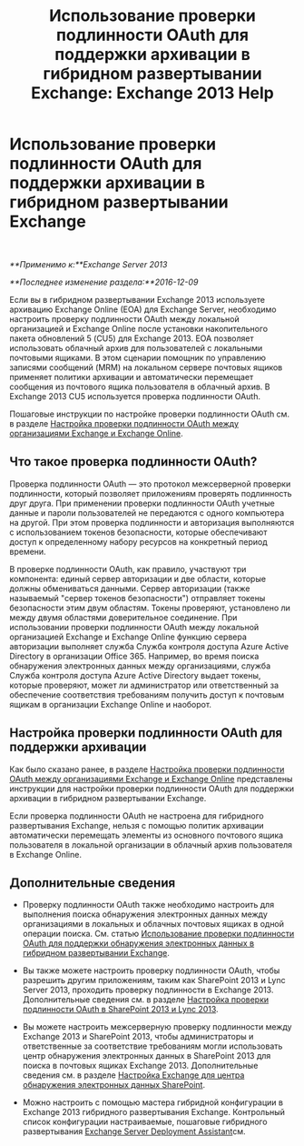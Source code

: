 ﻿---
title: 'Использование проверки подлинности OAuth для поддержки архивации в гибридном развертывании Exchange: Exchange 2013 Help'
TOCTitle: Использование проверки подлинности OAuth для поддержки архивации в гибридном развертывании Exchange
ms:assetid: deb882b1-1ae2-40f3-a71c-423fafe3d66a
ms:mtpsurl: https://technet.microsoft.com/ru-ru/library/Dn689104(v=EXCHG.150)
ms:contentKeyID: 62247370
ms.date: 05/22/2018
mtps_version: v=EXCHG.150
ms.translationtype: MT
---

# Использование проверки подлинности OAuth для поддержки архивации в гибридном развертывании Exchange

 

_**Применимо к:**Exchange Server 2013_

_**Последнее изменение раздела:**2016-12-09_

Если вы в гибридном развертывании Exchange 2013 используете архивацию Exchange Online (EOA) для Exchange Server, необходимо настроить проверку подлинности OAuth между локальной организацией и Exchange Online после установки накопительного пакета обновлений 5 (CU5) для Exchange 2013. EOA позволяет использовать облачный архив для пользователей с локальными почтовыми ящиками. В этом сценарии помощник по управлению записями сообщений (MRM) на локальном сервере почтовых ящиков применяет политики архивации и автоматически перемещает сообщения из почтового ящика пользователя в облачный архив. В Exchange 2013 CU5 используется проверка подлинности OAuth.

Пошаговые инструкции по настройке проверки подлинности OAuth см. в разделе [Настройка проверки подлинности OAuth между организациями Exchange и Exchange Online](configure-oauth-authentication-between-exchange-and-exchange-online-organizations-exchange-2013-help.md).

## Что такое проверка подлинности OAuth?

Проверка подлинности OAuth — это протокол межсерверной проверки подлинности, который позволяет приложениям проверять подлинность друг друга. При применении проверки подлинности OAuth учетные данные и пароли пользователей не передаются с одного компьютера на другой. При этом проверка подлинности и авторизация выполняются с использованием токенов безопасности, которые обеспечивают доступ к определенному набору ресурсов на конкретный период времени.

В проверке подлинности OAuth, как правило, участвуют три компонента: единый сервер авторизации и две области, которые должны обмениваться данными. Сервер авторизации (также называемый "сервер токенов безопасности") отправляет токены безопасности этим двум областям. Токены проверяют, установлено ли между двумя областями доверительное соединение. При использовании проверки подлинности OAuth между локальной организацией Exchange и Exchange Online функцию сервера авторизации выполняет служба Служба контроля доступа Azure Active Directory в организации Office 365. Например, во время поиска обнаружения электронных данных между организациями, служба Служба контроля доступа Azure Active Directory выдает токены, которые проверяют, может ли администратор или ответственный за обеспечение соответствия требованиям получить доступ к почтовым ящикам в организации Exchange Online и наоборот.

## Настройка проверки подлинности OAuth для поддержки архивации

Как было сказано ранее, в разделе [Настройка проверки подлинности OAuth между организациями Exchange и Exchange Online](configure-oauth-authentication-between-exchange-and-exchange-online-organizations-exchange-2013-help.md) представлены инструкции для настройки проверки подлинности OAuth для поддержки архивации в гибридном развертывании Exchange.

Если проверка подлинности OAuth не настроена для гибридного развертывания Exchange, нельзя с помощью политик архивации автоматически перемещать элементы из основного почтового ящика пользователя в локальной организации в облачный архив пользователя в Exchange Online.

## Дополнительные сведения

  - Проверку подлинности OAuth также необходимо настроить для выполнения поиска обнаружения электронных данных между организациями в локальных и облачных почтовых ящиках в одной операции поиска. См. статью [Использование проверки подлинности OAuth для поддержки обнаружения электронных данных в гибридном развертывании Exchange](using-oauth-authentication-to-support-ediscovery-in-an-exchange-hybrid-deployment-exchange-2013-help.md).

  - Вы также можете настроить проверку подлинности OAuth, чтобы разрешить другим приложениям, таким как SharePoint 2013 и Lync Server 2013, проходить проверку подлинности в Exchange 2013. Дополнительные сведения см. в разделе [Настройка проверки подлинности OAuth в SharePoint 2013 и Lync 2013](configure-oauth-authentication-with-sharepoint-2013-and-lync-2013-exchange-2013-help.md).

  - Вы можете настроить межсерверную проверку подлинности между Exchange 2013 и SharePoint 2013, чтобы администраторы и ответственные за соответствие требованиям могли использовать центр обнаружения электронных данных в SharePoint 2013 для поиска в почтовых ящиках Exchange 2013. Дополнительные сведения см. в разделе [Настройка Exchange для центра обнаружения электронных данных SharePoint](configure-exchange-for-sharepoint-ediscovery-center-exchange-2013-help.md).

  - Можно настроить с помощью мастера гибридной конфигурации в Exchange 2013 гибридного развертывания Exchange. Контрольный список конфигурации настраиваемые, пошаговые гибридного развертывания [Exchange Server Deployment Assistant](https://go.microsoft.com/fwlink/p/?linkid=277105)см.

